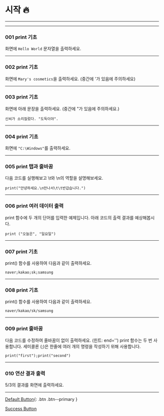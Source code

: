# 시작 🔥

---
---

### 001 print 기초

화면에 `Hello World` 문자열을 출력하세요.

---

### 002 print 기초

화면에 `Mary's cosmetics`을 출력하세요. (중간에 '가 있음에 주의하세요)

---

### 003 print 기초

화면에 아래 문장을 출력하세요. (중간에 "가 있음에 주의하세요.)

    신씨가 소리질렀다. "도둑이야".
    
 ---   

### 004 print 기초

화면에 `"C:\Windows"`를 출력하세요.

---

### 005 print 탭과 줄바꿈

다음 코드를 실행해보고 \\t와 \\n의 역할을 설명해보세요.

    print("안녕하세요.\n만나서\t\t반갑습니다.")

 ---   

### 006 print 여러 데이터 출력

print 함수에 두 개의 단어를 입력한 예제입니다. 아래 코드의 출력 결과를 예상해봅시다.

    print ("오늘은", "일요일")

 ---   

### 007 print 기초

print() 함수를 사용하여 다음과 같이 출력하세요.

    naver;kakao;sk;samsung

   --- 

### 008 print 기초

print() 함수를 사용하여 다음과 같이 출력하세요.

    naver/kakao/sk/samsung

   --- 

### 009 print 줄바꿈

다음 코드를 수정하여 줄바꿈이 없이 출력하세요. (힌트: end='') print 함수는 두 번 사용합니다. 세미콜론 (;)은 한줄에 여러 개의 명령을 작성하기 위해 사용합니다.

    print("first");print("second")

   --- 

### 010 연산 결과 출력

5/3의 결과를 화면에 출력하세요.

---

[Default Button](#){: .btn .btn--primary }

<a href="#" class="btn--success">Success Button</a>